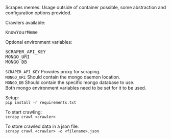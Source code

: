 Scrapes memes. Usage outside of container possible, 
some abstraction and configuration options provided.

Crawlers available:
<pre>
KnowYourMeme
</pre>

Optional environment variables:
<pre>
SCRAPER_API_KEY
MONGO_URI
MONGO_DB
</pre>

`SCRAPER_API_KEY` Provides proxy for scraping.  
`MONGO_URI` Should contain the mongo daemon location.  
`MONGO_DB` Should contain the specific mongo database to use.  
Both mongo environment variables need to be set for it to be used.

Setup:  
`pip install -r requirements.txt`

To start crawling:  
`scrapy crawl <crawler>`

To store crawled data in a json file:  
`scrapy crawl <crawler> -o <filename>.json`
